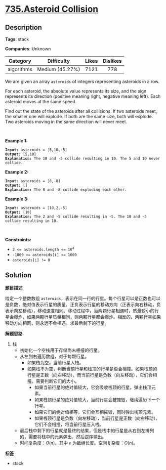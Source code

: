 # [735.Asteroid Collision](https://leetcode.com/problems/asteroid-collision/description/)

## Description

**Tags**: stack

**Companies**: Unknown

|  Category  |   Difficulty    | Likes | Dislikes |
| :--------: | :-------------: | :---: | :------: |
| algorithms | Medium (45.27%) | 7121  |   778    |

<p>We are given an array <code>asteroids</code> of integers representing asteroids in a row.</p>
<p>For each asteroid, the absolute value represents its size, and the sign represents its direction (positive meaning right, negative meaning left). Each asteroid moves at the same speed.</p>
<p>Find out the state of the asteroids after all collisions. If two asteroids meet, the smaller one will explode. If both are the same size, both will explode. Two asteroids moving in the same direction will never meet.</p>
<p>&nbsp;</p>
<p><strong class="example">Example 1:</strong></p>
<pre><code><strong>Input:</strong> asteroids = [5,10,-5]
<strong>Output:</strong> [5,10]
<strong>Explanation:</strong> The 10 and -5 collide resulting in 10. The 5 and 10 never collide.</code></pre>
<p><strong class="example">Example 2:</strong></p>
<pre><code><strong>Input:</strong> asteroids = [8,-8]
<strong>Output:</strong> []
<strong>Explanation:</strong> The 8 and -8 collide exploding each other.</code></pre>
<p><strong class="example">Example 3:</strong></p>
<pre><code><strong>Input:</strong> asteroids = [10,2,-5]
<strong>Output:</strong> [10]
<strong>Explanation:</strong> The 2 and -5 collide resulting in -5. The 10 and -5 collide resulting in 10.</code></pre>
<p>&nbsp;</p>
<p><strong>Constraints:</strong></p>
<ul>
  <li><code>2 &lt;= asteroids.length &lt;= 10<sup>4</sup></code></li>
  <li><code>-1000 &lt;= asteroids[i] &lt;= 1000</code></li>
  <li><code>asteroids[i] != 0</code></li>
</ul>

## Solution

**题目描述**

给定一个整数数组 `asteroids`，表示在同一行的行星。每个行星可以是正数也可以是负数，绝对值表示行星的质量，正负表示行星的移动方向（正表示向右移动，负表示向左移动），移动速度相同。移动过程中，当两颗行星相遇时，质量较小的行星会爆炸，如果两颗行星质量相同，则两颗行星都会爆炸。相反的，两颗行星如果移动方向相同，则永远不会相遇。求最后剩下的行星。

**解题思路**

1. 栈
   - 初始化一个空栈用于存储尚未相撞的行星。
   - 从左到右遍历数组，对于每颗行星。
     - 如果栈为空，当前行星入栈。
     - 如果栈不为空，判断当前行星和栈顶的行星是否会相撞。如果栈顶的行星是正数（向右移动），而当前行星是负数（向左移动），它们会相撞。需要判断它们的大小。
       - 如果当前行星的绝对值较大，它会吸收栈顶的行星，弹出栈顶元素。
       - 如果栈顶行星的绝对值较大，当前行星会被摧毁，继续遍历下一个行星。
       - 如果它们的绝对值相等，它们会互相摧毁，同时弹出栈顶元素。
       - 如果栈顶行星是负数（向左移动），当前行星是正数（向右移动），它们不会相撞，将当前行星压入栈。
   - 最后栈中剩下的行星就是最终的结果，但是栈中的行星是从右到左排列的，需要将栈中的元素弹出，然后逆序输出。
   - 时间复杂度：$O(n)$，其中 `n` 为数组长度。空间复杂度：$O(n)$。

**标签**

- stack

